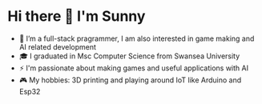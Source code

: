 # Hi there 👋 I'm Sunny
- 🔭 I’m a full-stack pragrammer, I am also interested in game making and AI related development
- 🎓 I graduated in Msc Computer Science from Swansea University
- ⚡ I'm passionate about making games and useful applications with AI
- 🎮 My hobbies: 3D printing and playing around IoT like Arduino and Esp32
<!--
**sunny199906/sunny199906** is a ✨ _special_ ✨ repository because its `README.md` (this file) appears on your GitHub profile.

Here are some ideas to get you started:

- 🔭 I’m currently working on ...
- 🌱 I’m currently learning ...
- 👯 I’m looking to collaborate on ...
- 🤔 I’m looking for help with ...
- 💬 Ask me about ...
- 📫 How to reach me: ...
- 😄 Pronouns: ...
- ⚡ Fun fact: ...
-->
